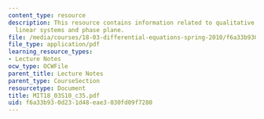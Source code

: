 ```yaml
---
content_type: resource
description: This resource contains information related to qualitative behavior of
  linear systems and phase plane.
file: /media/courses/18-03-differential-equations-spring-2010/f6a33b930d231d48eae3030fd09f7280_MIT18_03S10_c35.pdf
file_type: application/pdf
learning_resource_types:
- Lecture Notes
ocw_type: OCWFile
parent_title: Lecture Notes
parent_type: CourseSection
resourcetype: Document
title: MIT18_03S10_c35.pdf
uid: f6a33b93-0d23-1d48-eae3-030fd09f7280
---
```

